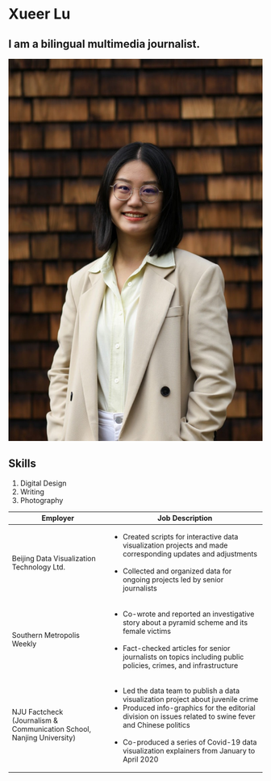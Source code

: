 # Xueer Lu
## I am a bilingual multimedia journalist.

!['Xueer Lu Headshot'](/XueerLu_Photo.jpg)

## Skills
1. Digital Design
2. Writing
3. Photography

|Employer|Job Description|
|---|---|
|Beijing Data Visualization Technology Ltd.|<ul><li>Created scripts for interactive data visualization projects and made corresponding updates and adjustments</li><br><li>Collected and organized data for ongoing projects led by senior journalists</li></ul>|
|Southern Metropolis Weekly|<ul><li>Co-wrote and reported an investigative story about a pyramid scheme and its female victims</li><br><li>Fact-checked articles for senior journalists on topics including public policies, crimes, and infrastructure</li></ul>|
|NJU Factcheck <br>(Journalism & Communication School, Nanjing University)|<ul><li>Led the data team to publish a data visualization project about juvenile crime<br><li>Produced info-graphics for the editorial division on issues related to swine fever and Chinese politics</li><br><li>Co-produced a series of Covid-19 data visualization explainers from January to April 2020</li></ul>|
